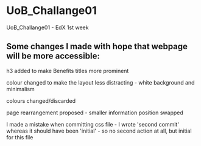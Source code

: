 # UoB_Challange01
UoB_Challange01 - EdX 1st week


## Some changes I made with hope that webpage will be more accessible:

h3 added to make Benefits titles more prominent

colour changed to make the layout less distracting - white background and minimalism

colours changed/discarded

page rearrangement proposed - smaller information position swapped

I made a mistake when committing css file - I wrote 'second commit' whereas it should have been 'initial' - so no second action at all, but initial for this file

